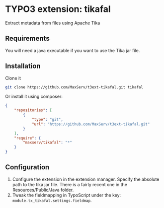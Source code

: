 # TYPO3 extension: tikafal
Extract metadata from files using Apache Tika

## Requirements

You will need a java executable if you want to use the Tika jar file.

## Installation

Clone it
```bash
git clone https://github.com/MaxServ/t3ext-tikafal.git tikafal
```

Or install it using composer:
```json
{
    "repositories": [
        {
            "type": "git",
            "url": "https://github.com/MaxServ/t3ext-tikafal.git"
        }
    ],
    "require": {
        "maxserv/tikafal": "*"
    }
}
```

## Configuration

1. Configure the extension in the extension manager. Specify the absolute path to the tika jar file. There is a fairly recent one in the Resources/Public/Java folder.
2. Tweak the fieldmapping in TypoScript under the key: `module.tx_tikafal.settings.fieldmap`.
